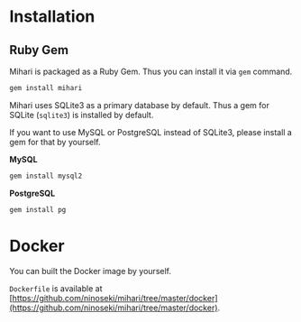 # Installation

## Ruby Gem

Mihari is packaged as a Ruby Gem. Thus you can install it via `gem` command.

```bash
gem install mihari
```

Mihari uses SQLite3 as a primary database by default. Thus a gem for SQLite (`sqlite3`) is installed by default.

If you want to use MySQL or PostgreSQL instead of SQLite3, please install a gem for that by yourself.

**MySQL**

```bash
gem install mysql2
```

**PostgreSQL**

```bash
gem install pg
```

# Docker

You can built the Docker image by yourself.

`Dockerfile` is available at [https://github.com/ninoseki/mihari/tree/master/docker](https://github.com/ninoseki/mihari/tree/master/docker).
